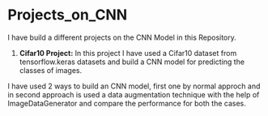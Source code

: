 # Projects_on_CNN
I have build a different projects on the CNN Model in this Repository.

1. **Cifar10 Project:** In this project I have used a Cifar10 dataset from tensorflow.keras datasets and build a CNN model for predicting the classes of images.

I have used 2 ways to build an CNN model, first one by normal approch and in second approach is used a data augmentation technique with the help of ImageDataGenerator and compare the performance for both the cases.
